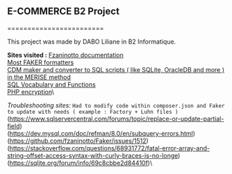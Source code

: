 ## E-COMMERCE B2 Project
========================

This project was made by DABO Liliane in B2 Informatique.

**Sites visited :**
[Fzaninotto documentation](https://github.com/FakerPHP/Faker)\
[Most FAKER formatters](https://fakerphp.github.io/formatters/text-and-paragraphs/)\
[CDM maker and converter to SQL scripts ( like SQLite, OracleDB and more ) in the MERISE method](https://launchpad.net/analysesi)\
[SQL Vocabulary and Functions](https://sql.sh/cours/select)\
[PHP encryption](https://medium.com/@london.lingo.01/unlocking-the-power-of-php-encryption-secure-data-transmission-and-encryption-algorithms-c5ed7a2cb481#:~:text=PHP%20has%20several%20built%2Din,a%20specified%20method%20and%20key)\

_Troubleshooting sites:_
```Had to modify code within composer.json and Faker to update with needs ( example : Factory + Luhn files )```
(https://www.sqlservercentral.com/forums/topic/replace-or-update-partial-field)\
(https://dev.mysql.com/doc/refman/8.0/en/subquery-errors.html)\
(https://github.com/fzaninotto/Faker/issues/1512)\
(https://stackoverflow.com/questions/68931772/fatal-error-array-and-string-offset-access-syntax-with-curly-braces-is-no-longe)\
(https://sqlite.org/forum/info/69c8cbbe2d84410f)\